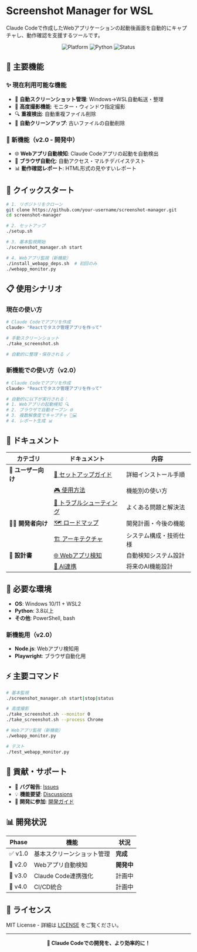 # Screenshot Manager for WSL

Claude Codeで作成したWebアプリケーションの起動後画面を自動的にキャプチャし、動作確認を支援するツールです。

<p align="center">
  <img src="https://img.shields.io/badge/Platform-WSL2-blue" alt="Platform">
  <img src="https://img.shields.io/badge/Python-3.8+-green" alt="Python">
  <img src="https://img.shields.io/badge/Status-Active Development-orange" alt="Status">
</p>

## 🎯 主要機能

### ✨ 現在利用可能な機能
- 📁 **自動スクリーンショット管理**: Windows→WSL自動転送・整理
- 🎯 **高度撮影機能**: モニター・ウィンドウ指定撮影
- 🔍 **重複検出**: 自動重複ファイル削除
- 🧹 **自動クリーンアップ**: 古いファイルの自動削除

### 🚀 新機能（v2.0 - 開発中）
- 🌐 **Webアプリ自動検知**: Claude Codeアプリの起動を自動検出
- 🤖 **ブラウザ自動化**: 自動アクセス・マルチデバイステスト
- 📊 **動作確認レポート**: HTML形式の見やすいレポート

## 🚀 クイックスタート

```bash
# 1. リポジトリをクローン
git clone https://github.com/your-username/screenshot-manager.git
cd screenshot-manager

# 2. セットアップ
./setup.sh

# 3. 基本監視開始
./screenshot_manager.sh start

# 4. Webアプリ監視（新機能）
./install_webapp_deps.sh  # 初回のみ
./webapp_monitor.py
```

## 📋 使用シナリオ

### 現在の使い方
```bash
# Claude Codeでアプリを作成
claude> "Reactでタスク管理アプリを作って"

# 手動スクリーンショット
./take_screenshot.sh

# 自動的に整理・保存される ✓
```

### 新機能での使い方（v2.0）
```bash
# Claude Codeでアプリを作成
claude> "Reactでタスク管理アプリを作って"

# 自動的に以下が実行される：
# 1. Webアプリの起動検知 🔍
# 2. ブラウザで自動オープン 🌐
# 3. 複数解像度でキャプチャ 📱💻
# 4. レポート生成 📊
```

## 📖 ドキュメント

| カテゴリ | ドキュメント | 内容 |
|---------|-------------|------|
| **👤 ユーザー向け** | [📖 セットアップガイド](docs/user/SETUP.md) | 詳細インストール手順 |
| | [🎮 使用方法](docs/user/USAGE.md) | 機能別の使い方 |
| | [🔧 トラブルシューティング](docs/user/TROUBLESHOOTING.md) | よくある問題と解決法 |
| **👨‍💻 開発者向け** | [🗺️ ロードマップ](docs/dev/ROADMAP.md) | 開発計画・今後の機能 |
| | [🏗️ アーキテクチャ](docs/dev/ARCHITECTURE.md) | システム構成・技術仕様 |
| **📐 設計書** | [🌐 Webアプリ検知](docs/design/webapp-detection.md) | 自動検知システム設計 |
| | [🤖 AI連携](docs/design/ai-integration.md) | 将来のAI機能設計 |

## 🔧 必要な環境

- **OS**: Windows 10/11 + WSL2
- **Python**: 3.8以上
- **その他**: PowerShell, bash

### 新機能用（v2.0）
- **Node.js**: Webアプリ検知用
- **Playwright**: ブラウザ自動化用

## ⚡ 主要コマンド

```bash
# 基本監視
./screenshot_manager.sh start|stop|status

# 高度撮影
./take_screenshot.sh --monitor 0
./take_screenshot.sh --process Chrome

# Webアプリ監視（新機能）
./webapp_monitor.py

# テスト
./test_webapp_monitor.py
```

## 🤝 貢献・サポート

- 🐛 **バグ報告**: [Issues](https://github.com/your-username/screenshot-manager/issues)
- 💡 **機能要望**: [Discussions](https://github.com/your-username/screenshot-manager/discussions)
- 📖 **開発に参加**: [開発ガイド](docs/dev/CONTRIBUTING.md)

## 📊 開発状況

| Phase | 機能 | 状況 |
|-------|------|------|
| ✅ v1.0 | 基本スクリーンショット管理 | **完成** |
| 🚧 v2.0 | Webアプリ自動検知 | **開発中** |
| 📅 v3.0 | Claude Code連携強化 | 計画中 |
| 📅 v4.0 | CI/CD統合 | 計画中 |

## 📄 ライセンス

MIT License - 詳細は [LICENSE](LICENSE) をご覧ください。

---

<p align="center">
  <strong>🎉 Claude Codeでの開発を、より効率的に！</strong>
</p>
